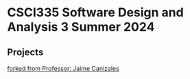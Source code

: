 # CSCI335 Software Design and Analysis 3 Summer 2024
## Projects

[forked from Professor: Jaime Canizales](https://github.com/canizalesjaime/course_335)
